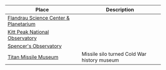 Place | Description
----- | -----------
[Flandrau Science Center & Planetarium](http://flandrau.org/) |
[Kitt Peak National Observatory](http://www.noao.edu/kpno/) |
[Spencer's Observatory](http://spencersobservatory.com/) |
[Titan Missile Museum](http://www.titanmissilemuseum.org/) | Missile silo turned Cold War history museum
